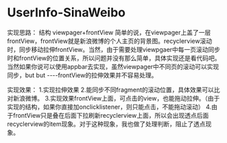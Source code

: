 # UserInfo-SinaWeibo

实现思路：
结构 viewpager+frontView
简单的说，在viewpager上盖了一层frontView，frontView就是新浪微博的个人主页的背景图。recyclerview滚动时，同步移动拉伸frontView。当然，由于需要处理viewpgaer中每一页滚动同步时和frontView的位置关系，所以问题并没有那么简单，具体实现还是看代码吧。
当然如果你说可以使用appbar去实现，虽然viewpager中不同页的滚动可以实现同步，but but ----frontView的拉伸效果并不容易处理。

实现效果：
1.实现拉伸效果
2.能同步不同fragment的滚动位置，具体效果可以比对新浪微博。
3.实现效果frontView上面，可点击的view，也能拖动拉伸。（由于实现的结构，如果你直接加onclicklistener，则只能点击，不能拖动滚动）
4.由于frontView只是叠在后面下拉刷新recyclerview上面，所以会出现透点后面recyclerview的item现象。对于这种现象，我也做了处理判断，阻止了透点现象。